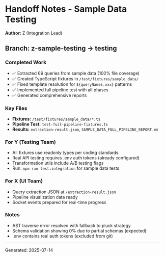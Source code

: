 # Handoff Notes - Sample Data Testing

**Author:** Z (Integration Lead)

## Branch: z-sample-testing → testing

### Completed Work
- ✅ Extracted 69 queries from sample data (100% file coverage)
- ✅ Created TypeScript fixtures in `/test/fixtures/sample_data/`
- ✅ Fixed template resolution for `${queryNames.xxx}` patterns
- ✅ Implemented full pipeline test with all phases
- ✅ Generated comprehensive reports

### Key Files
- **Fixtures:** `/test/fixtures/sample_data/*.ts`
- **Pipeline Test:** `test-full-pipeline-fixtures.ts`
- **Results:** `extraction-result.json`, `SAMPLE_DATA_FULL_PIPELINE_REPORT.md`

### For Y (Testing Team)
- All fixtures use readonly types per coding standards
- Real API testing requires .env auth tokens (already configured)
- Transformation utils include A/B testing flags
- Run: `npm run test:integration` for sample data tests

### For X (UI Team)
- Query extraction JSON at `/extraction-result.json`
- Pipeline visualization data ready
- Socket events prepared for real-time progress

### Notes
- AST traverse error resolved with fallback to pluck strategy
- Schema validation showing 0% due to partial schemas (expected)
- .env contains real auth tokens (excluded from git)

---
Generated: 2025-07-14
